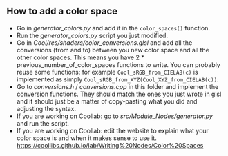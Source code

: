 
## How to add a color space

- Go in *generator_colors.py* and add it in the `color_spaces()` function.
- Run the *generator_colors.py* script you just modified.
- Go in *Cool/res/shaders/color_conversions.glsl* and add all the conversions (from and to) between you new color space and all the other color spaces. This means you have 2 * previous_number_of_color_spaces functions to write. You can probably reuse some functions: for example `Cool_sRGB_from_CIELAB(c)` is implemented as simply `Cool_sRGB_from_XYZ(Cool_XYZ_from_CIELAB(c))`.
- Go to *conversions.h* / *conversions.cpp* in this folder and implement the conversion functions. They should match the ones you just wrote in glsl and it should just be a matter of copy-pasting what you did and adjusting the syntax.
- If you are working on Coollab: go to *src/Module_Nodes/generator.py* and run the script.
- If you are working on Coollab: edit the website to explain what your color space is and when it makes sense to use it. https://coollibs.github.io/lab/Writing%20Nodes/Color%20Spaces
